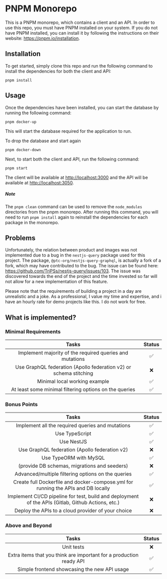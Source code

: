 # PNPM Monorepo

This is a PNPM monorepo, which contains a client and an API. In order to use this repo, you must have PNPM installed on your system. If you do not have PNPM installed, you can install it by following the instructions on their website: <https://pnpm.io/installation>.

## Installation

To get started, simply clone this repo and run the following command to install the dependencies for both the client and API:

```
pnpm install
```

## Usage

Once the dependencies have been installed, you can start the database by running the following command:

```
pnpm docker-up
```

This will start the database required for the application to run.


To drop the database and start again

```
pnpm docker-down
```




Next, to start both the client and API, run the following command:

```
pnpm start
```

The client will be available at <http://localhost:3000> and the API will be available at <http://localhost:3050>.



##### Note
The `pnpm clean` command can be used to remove the `node_modules` directories from the pnpm monorepo.
After running this command, you will need to run `pnpm install` again to reinstall the dependencies for each package in the monorepo.


## Problems

Unfortunately, the relation between product and images was not implemented due to a bug in the `nestjs-query` package used for this project. The package, `@ptc-org/nestjs-query-graphql`, is actually a fork of a fork, which may have contributed to the bug. The issue can be found here: <https://github.com/TriPSs/nestjs-query/issues/103>.
The issue was discovered towards the end of the project and the time invested so far will not allow for a new implementation of this feature.

Please note that the requirements of building a project in a day are unrealistic and a joke. As a professional, I value my time and expertise, and i have an hourly rate for demo projects like this. I do not work for free.



## What is implemented?
### Minimal Requirements

| Tasks | Status |
| :---: | :----: |
| Implement majority of the required queries and mutations | ✅ |
| Use GraphQL federation (Apollo federation v2) or schema stitching | ❌ |
| Minimal local working example | ✅ |
| At least some minimal filtering options on the queries | ✅ |

### Bonus Points

| Tasks | Status |
| :---: | :----: |
| Implement all the required queries and mutations | ✅ |
| Use TypeScript | ✅ |
| Use NestJS | ✅ |
| Use GraphQL federation (Apollo federation v2) | ❌ |
| Use TypeORM with MySQL | ✅ |
| (provide DB schemas, migrations and seeders) | ❌ |
| Advanced/multiple filtering options on the queries | ✅ |
| Create full Dockerfile and docker-compose.yml for running the APIs and DB locally | ✅ |
| Implement CI/CD pipeline for test, build and deployment of the APIs (Gitlab, Github Actions, etc.) | ❌ |
| Deploy the APIs to a cloud provider of your choice | ❌ |

### Above and Beyond

| Tasks | Status |
| :---: | :----: |
| Unit tests | ❌ |
| Extra items that you think are important for a production ready API | ✅ |
| Simple frontend showcasing the new API usage | ✅ |





